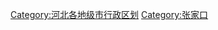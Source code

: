 


















[Category:河北各地级市行政区划](https://zh.wikipedia.org/wiki/Category:河北各地级市行政区划 "wikilink")
[Category:张家口](https://zh.wikipedia.org/wiki/Category:张家口 "wikilink")